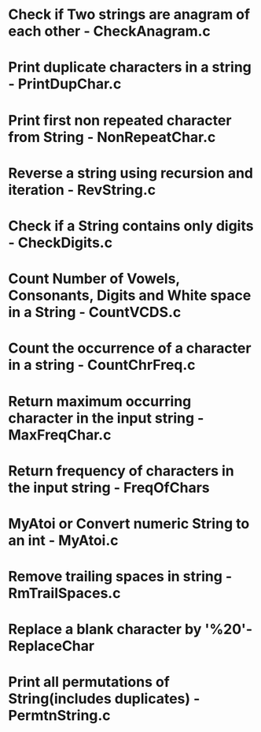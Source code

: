 # Check if Two strings are anagram of each other - CheckAnagram.c
# Print duplicate characters in a string - PrintDupChar.c
# Print first non repeated character from String - NonRepeatChar.c
# Reverse a string using recursion and iteration - RevString.c
# Check if a String contains only digits - CheckDigits.c
# Count Number of Vowels, Consonants, Digits and White space in a String - CountVCDS.c
# Count the occurrence of a character in a string - CountChrFreq.c
# Return maximum occurring character in the input string - MaxFreqChar.c
# Return frequency of characters in the input string - FreqOfChars
# MyAtoi or Convert numeric String to an int - MyAtoi.c
# Remove trailing spaces in string - RmTrailSpaces.c
# Replace a blank character by '%20'- ReplaceChar
# Print all permutations of String(includes duplicates) - PermtnString.c
